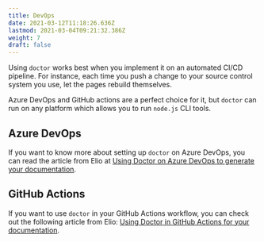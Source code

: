 ```yaml
---
title: DevOps
date: 2021-03-12T11:18:26.636Z
lastmod: 2021-03-04T09:21:32.386Z
weight: 7
draft: false
---
```


Using `doctor` works best when you implement it on an automated CI/CD pipeline. For instance, each time you push a change to your source control system you use, let the pages rebuild themselves. 

Azure DevOps and GitHub actions are a perfect choice for it, but `doctor` can run on any platform which allows you to run `node.js` CLI tools.

## Azure DevOps

If you want to know more about setting up `doctor` on Azure DevOps, you can read the article from Elio at [Using Doctor on Azure DevOps to generate your documentation](https://www.eliostruyf.com/doctor-azure-devops-generate-documentation/).

## GitHub Actions

If you want to use `doctor` in your GitHub Actions workflow, you can check out the following article from Elio: [Using Doctor in GitHub Actions for your documentation](https://www.eliostruyf.com/doctor-github-actions-publishing-documentation/).
